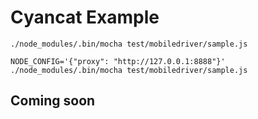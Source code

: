 # Cyancat Example

```
./node_modules/.bin/mocha test/mobiledriver/sample.js

NODE_CONFIG='{"proxy": "http://127.0.0.1:8888"}'
./node_modules/.bin/mocha test/mobiledriver/sample.js
```

## Coming soon
